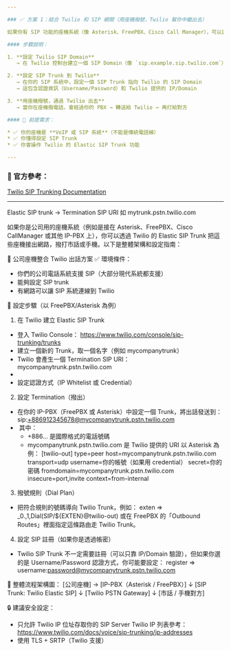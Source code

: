 ```yaml
---

### ✅ 方案 1：結合 Twilio 和 SIP 網關（用座機撥號，Twilio 幫你中繼出去）

如果你有 SIP 功能的座機系統（像 Asterisk、FreePBX、Cisco Call Manager），可以這樣做：

#### 步驟說明：

1. **設定 Twilio SIP Domain**
   → 在 Twilio 控制台建立一個 SIP Domain（像 `sip.example.sip.twilio.com`）

2. **設定 SIP Trunk 到 Twilio**
   → 在你的 SIP 系統中，設定一個 SIP Trunk 指向 Twilio 的 SIP Domain
   → 這包含認證資訊（Username/Password）和 Twilio 提供的 IP/Domain

3. **用座機撥號，通過 Twilio 出去**
   → 當你在座機撥電話，會經過你的 PBX → 轉送給 Twilio → 再打給對方

#### 🔧 前提需求：

* ✅ 你的座機是 **VoIP 或 SIP 系統**（不能是傳統電話線）
* ✅ 你懂得設定 SIP Trunk
* ✅ 你會操作 Twilio 的 Elastic SIP Trunk 功能

---
```


### 📘 官方參考：

[Twilio SIP Trunking Documentation](https://www.twilio.com/docs/sip-trunking)

---



Elastic SIP trunk -> Termination SIP URI
如 mytrunk.pstn.twilio.com

如果你是公司用的座機系統（例如是接在 Asterisk、FreePBX、Cisco CallManager 或其他 IP-PBX 上），你可以透過 Twilio 的 Elastic SIP Trunk 把這些座機接出網路，撥打市話或手機。以下是整體架構和設定指南：

🏢 公司座機整合 Twilio 出話方案
✅ 環境條件：
* 你們的公司電話系統支援 SIP（大部分現代系統都支援）
* 能夠設定 SIP trunk
* 有網路可以讓 SIP 系統連線到 Twilio

🔧 設定步驟（以 FreePBX/Asterisk 為例）
1. 在 Twilio 建立 Elastic SIP Trunk
* 登入 Twilio Console： https://www.twilio.com/console/sip-trunking/trunks
* 建立一個新的 Trunk，取一個名字（例如 mycompanytrunk）
* Twilio 會產生一個 Termination SIP URI： mycompanytrunk.pstn.twilio.com
* 
* 設定認證方式（IP Whitelist 或 Credential）

2. 設定 Termination（撥出）
* 在你的 IP-PBX（FreePBX 或 Asterisk）中設定一個 Trunk，將出話發送到： sip:+886912345678@mycompanytrunk.pstn.twilio.com
*  其中：
    * +886... 是國際格式的電話號碼
    * mycompanytrunk.pstn.twilio.com 是 Twilio 提供的 URI
以 Asterisk 為例：
[twilio-out]
type=peer
host=mycompanytrunk.pstn.twilio.com
transport=udp
username=你的帳號（如果用 credential）
secret=你的密碼
fromdomain=mycompanytrunk.pstn.twilio.com
insecure=port,invite
context=from-internal

3. 撥號規則（Dial Plan）
* 把符合規則的號碼導向 Twilio Trunk，例如：
exten => _0.,1,Dial(SIP/${EXTEN}@twilio-out)
或在 FreePBX 的「Outbound Routes」裡面指定這條路由走 Twilio Trunk。

4. 設定 SIP 註冊（如果你是透過帳密）
* Twilio SIP Trunk 不一定需要註冊（可以只靠 IP/Domain 驗證），但如果你選的是 Username/Password 認證方式，你可能要設定：
register => username:password@mycompanytrunk.pstn.twilio.com

📶 整體流程架構圖：
[公司座機] → [IP-PBX（Asterisk / FreePBX）]
                        ↓
               [SIP Trunk: Twilio Elastic SIP]
                        ↓
                 [Twilio PSTN Gateway]
                        ↓
                 [市話 / 手機對方]

🔒 建議安全設定：
* 只允許 Twilio IP 位址存取你的 SIP Server Twilio IP 列表參考： https://www.twilio.com/docs/voice/sip-trunking/ip-addresses
* 使用 TLS + SRTP（Twilio 支援）
